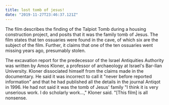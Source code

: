 ```yaml
---
title: lost tomb of jesus!
date: "2019-11-27T23:46:37.121Z"
---
```


The film describes the finding of the Talpiot Tomb during a housing construction project, and posits that it was the family tomb of Jesus. The film states that ten ossuaries were found in the cave, of which six are the subject of the film. Further, it claims that one of the ten ossuaries went missing years ago, presumably stolen.

The excavation report for the predecessor of the Israel Antiquities Authority was written by Amos Kloner, a professor of archaeology at Israel's Bar-Ilan University. Kloner dissociated himself from the claims made in the documentary. He said it was incorrect to call it "never before reported information" and that he had published all the details in the journal Antiqot in 1996. He had not said it was the tomb of Jesus' family "I think it is very unserious work. I do scholarly work…," Kloner said. "[This film] is all nonsense.